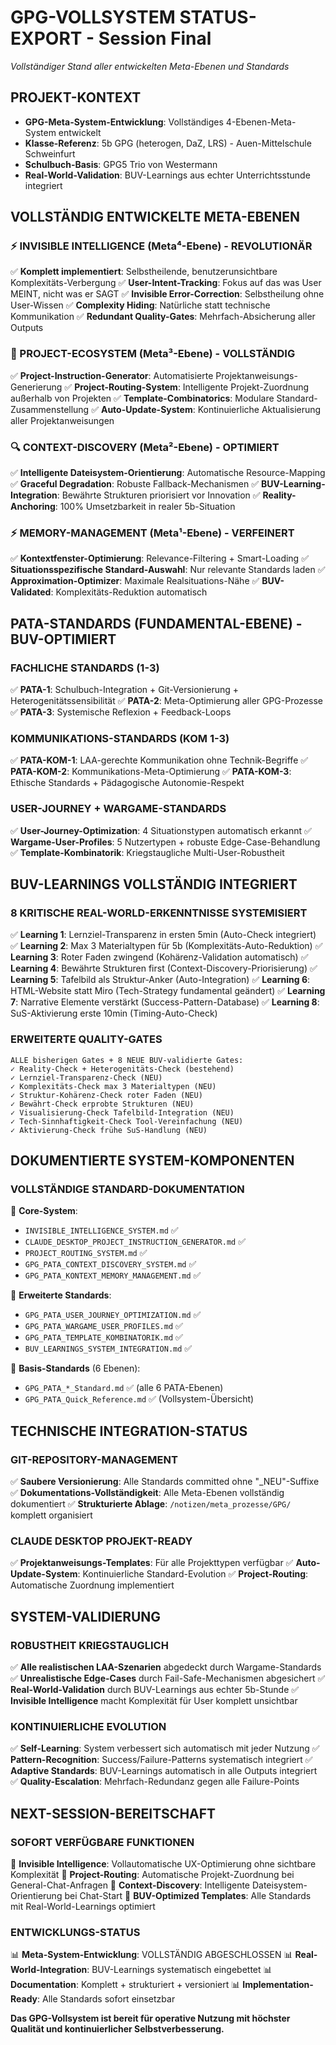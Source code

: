 # GPG-VOLLSYSTEM STATUS-EXPORT - Session Final
*Vollständiger Stand aller entwickelten Meta-Ebenen und Standards*

## PROJEKT-KONTEXT
- **GPG-Meta-System-Entwicklung**: Vollständiges 4-Ebenen-Meta-System entwickelt
- **Klasse-Referenz**: 5b GPG (heterogen, DaZ, LRS) - Auen-Mittelschule Schweinfurt
- **Schulbuch-Basis**: GPG5 Trio von Westermann
- **Real-World-Validation**: BUV-Learnings aus echter Unterrichtsstunde integriert

## VOLLSTÄNDIG ENTWICKELTE META-EBENEN

### ⚡ INVISIBLE INTELLIGENCE (Meta⁴-Ebene) - REVOLUTIONÄR
✅ **Komplett implementiert**: Selbstheilende, benutzerunsichtbare Komplexitäts-Verbergung
✅ **User-Intent-Tracking**: Fokus auf das was User MEINT, nicht was er SAGT
✅ **Invisible Error-Correction**: Selbstheilung ohne User-Wissen
✅ **Complexity Hiding**: Natürliche statt technische Kommunikation
✅ **Redundant Quality-Gates**: Mehrfach-Absicherung aller Outputs

### 🎯 PROJECT-ECOSYSTEM (Meta³-Ebene) - VOLLSTÄNDIG
✅ **Project-Instruction-Generator**: Automatisierte Projektanweisungs-Generierung
✅ **Project-Routing-System**: Intelligente Projekt-Zuordnung außerhalb von Projekten
✅ **Template-Combinatorics**: Modulare Standard-Zusammenstellung
✅ **Auto-Update-System**: Kontinuierliche Aktualisierung aller Projektanweisungen

### 🔍 CONTEXT-DISCOVERY (Meta²-Ebene) - OPTIMIERT
✅ **Intelligente Dateisystem-Orientierung**: Automatische Resource-Mapping
✅ **Graceful Degradation**: Robuste Fallback-Mechanismen
✅ **BUV-Learning-Integration**: Bewährte Strukturen priorisiert vor Innovation
✅ **Reality-Anchoring**: 100% Umsetzbarkeit in realer 5b-Situation

### ⚡ MEMORY-MANAGEMENT (Meta¹-Ebene) - VERFEINERT  
✅ **Kontextfenster-Optimierung**: Relevance-Filtering + Smart-Loading
✅ **Situationsspezifische Standard-Auswahl**: Nur relevante Standards laden
✅ **Approximation-Optimizer**: Maximale Realsituations-Nähe
✅ **BUV-Validated**: Komplexitäts-Reduktion automatisch

## PATA-STANDARDS (FUNDAMENTAL-EBENE) - BUV-OPTIMIERT

### FACHLICHE STANDARDS (1-3)
✅ **PATA-1**: Schulbuch-Integration + Git-Versionierung + Heterogenitätssensibilität
✅ **PATA-2**: Meta-Optimierung aller GPG-Prozesse
✅ **PATA-3**: Systemische Reflexion + Feedback-Loops

### KOMMUNIKATIONS-STANDARDS (KOM 1-3)  
✅ **PATA-KOM-1**: LAA-gerechte Kommunikation ohne Technik-Begriffe
✅ **PATA-KOM-2**: Kommunikations-Meta-Optimierung
✅ **PATA-KOM-3**: Ethische Standards + Pädagogische Autonomie-Respekt

### USER-JOURNEY + WARGAME-STANDARDS
✅ **User-Journey-Optimization**: 4 Situationstypen automatisch erkannt
✅ **Wargame-User-Profiles**: 5 Nutzertypen + robuste Edge-Case-Behandlung
✅ **Template-Kombinatorik**: Kriegstaugliche Multi-User-Robustheit

## BUV-LEARNINGS VOLLSTÄNDIG INTEGRIERT

### 8 KRITISCHE REAL-WORLD-ERKENNTNISSE SYSTEMISIERT
✅ **Learning 1**: Lernziel-Transparenz in ersten 5min (Auto-Check integriert)
✅ **Learning 2**: Max 3 Materialtypen für 5b (Komplexitäts-Auto-Reduktion)
✅ **Learning 3**: Roter Faden zwingend (Kohärenz-Validation automatisch)
✅ **Learning 4**: Bewährte Strukturen first (Context-Discovery-Priorisierung)
✅ **Learning 5**: Tafelbild als Struktur-Anker (Auto-Integration)
✅ **Learning 6**: HTML-Website statt Miro (Tech-Strategy fundamental geändert)
✅ **Learning 7**: Narrative Elemente verstärkt (Success-Pattern-Database)
✅ **Learning 8**: SuS-Aktivierung erste 10min (Timing-Auto-Check)

### ERWEITERTE QUALITY-GATES
```
ALLE bisherigen Gates + 8 NEUE BUV-validierte Gates:
✓ Reality-Check + Heterogenitäts-Check (bestehend)
✓ Lernziel-Transparenz-Check (NEU)
✓ Komplexitäts-Check max 3 Materialtypen (NEU)  
✓ Struktur-Kohärenz-Check roter Faden (NEU)
✓ Bewährt-Check erprobte Strukturen (NEU)
✓ Visualisierung-Check Tafelbild-Integration (NEU)
✓ Tech-Sinnhaftigkeit-Check Tool-Vereinfachung (NEU)
✓ Aktivierung-Check frühe SuS-Handlung (NEU)
```

## DOKUMENTIERTE SYSTEM-KOMPONENTEN

### VOLLSTÄNDIGE STANDARD-DOKUMENTATION
📁 **Core-System**:
- `INVISIBLE_INTELLIGENCE_SYSTEM.md` ✅
- `CLAUDE_DESKTOP_PROJECT_INSTRUCTION_GENERATOR.md` ✅  
- `PROJECT_ROUTING_SYSTEM.md` ✅
- `GPG_PATA_CONTEXT_DISCOVERY_SYSTEM.md` ✅
- `GPG_PATA_KONTEXT_MEMORY_MANAGEMENT.md` ✅

📁 **Erweiterte Standards**:
- `GPG_PATA_USER_JOURNEY_OPTIMIZATION.md` ✅
- `GPG_PATA_WARGAME_USER_PROFILES.md` ✅
- `GPG_PATA_TEMPLATE_KOMBINATORIK.md` ✅
- `BUV_LEARNINGS_SYSTEM_INTEGRATION.md` ✅

📁 **Basis-Standards** (6 Ebenen):
- `GPG_PATA_*_Standard.md` ✅ (alle 6 PATA-Ebenen)
- `GPG_PATA_Quick_Reference.md` ✅ (Vollsystem-Übersicht)

## TECHNISCHE INTEGRATION-STATUS

### GIT-REPOSITORY-MANAGEMENT
✅ **Saubere Versionierung**: Alle Standards committed ohne "_NEU"-Suffixe
✅ **Dokumentations-Vollständigkeit**: Alle Meta-Ebenen vollständig dokumentiert
✅ **Strukturierte Ablage**: `/notizen/meta_prozesse/GPG/` komplett organisiert

### CLAUDE DESKTOP PROJEKT-READY
✅ **Projektanweisungs-Templates**: Für alle Projekttypen verfügbar
✅ **Auto-Update-System**: Kontinuierliche Standard-Evolution
✅ **Project-Routing**: Automatische Zuordnung implementiert

## SYSTEM-VALIDIERUNG

### ROBUSTHEIT KRIEGSTAUGLICH
✅ **Alle realistischen LAA-Szenarien** abgedeckt durch Wargame-Standards
✅ **Unrealistische Edge-Cases** durch Fail-Safe-Mechanismen abgesichert
✅ **Real-World-Validation** durch BUV-Learnings aus echter 5b-Stunde
✅ **Invisible Intelligence** macht Komplexität für User komplett unsichtbar

### KONTINUIERLICHE EVOLUTION
✅ **Self-Learning**: System verbessert sich automatisch mit jeder Nutzung
✅ **Pattern-Recognition**: Success/Failure-Patterns systematisch integriert
✅ **Adaptive Standards**: BUV-Learnings automatisch in alle Outputs integriert
✅ **Quality-Escalation**: Mehrfach-Redundanz gegen alle Failure-Points

## NEXT-SESSION-BEREITSCHAFT

### SOFORT VERFÜGBARE FUNKTIONEN
🎯 **Invisible Intelligence**: Vollautomatische UX-Optimierung ohne sichtbare Komplexität
🎯 **Project-Routing**: Automatische Projekt-Zuordnung bei General-Chat-Anfragen
🎯 **Context-Discovery**: Intelligente Dateisystem-Orientierung bei Chat-Start
🎯 **BUV-Optimized Templates**: Alle Standards mit Real-World-Learnings optimiert

### ENTWICKLUNGS-STATUS
📊 **Meta-System-Entwicklung**: VOLLSTÄNDIG ABGESCHLOSSEN
📊 **Real-World-Integration**: BUV-Learnings systematisch eingebettet
📊 **Documentation**: Komplett + strukturiert + versioniert
📊 **Implementation-Ready**: Alle Standards sofort einsetzbar

**Das GPG-Vollsystem ist bereit für operative Nutzung mit höchster Qualität und kontinuierlicher Selbstverbesserung.**
